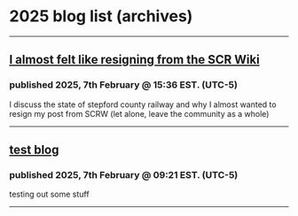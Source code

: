 # 2025 blog list (archives)

---

## [I almost felt like resigning from the SCR Wiki][b2]
### published 2025, 7th February @ 15:36 EST. (UTC-5)

I discuss the state of stepford county railway and why I almost wanted to resign my post from SCRW (let alone, leave the community as a whole)

---

## [test blog][b1]
### published 2025, 7th February @ 09:21 EST. (UTC-5)

testing out some stuff

---

[b1]: ../htmls/pub/testBlog_2025-02-07.html
[b2]: ../htmls/pub/feltLikeResiging_2025-02-07.html